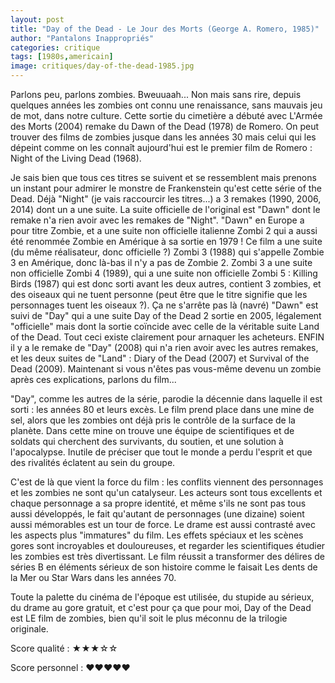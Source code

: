 ```yaml
---
layout: post
title: "Day of the Dead - Le Jour des Morts (George A. Romero, 1985)"
author: "Pantalons Inappropriés"
categories: critique
tags: [1980s,americain]
image: critiques/day-of-the-dead-1985.jpg
---
```


Parlons peu, parlons zombies. Bweuuaah... Non mais sans rire, depuis quelques années les zombies ont connu une renaissance, sans mauvais jeu de mot, dans notre culture. Cette sortie du cimetière a débuté avec L'Armée des Morts (2004) remake du Dawn of the Dead (1978) de Romero. On peut trouver des films de zombies jusque dans les années 30 mais celui qui les dépeint comme on les connaît aujourd'hui est le premier film de Romero : Night of the Living Dead (1968).

Je sais bien que tous ces titres se suivent et se ressemblent mais prenons un instant pour admirer le monstre de Frankenstein qu'est cette série of the Dead. Déjà "Night" (je vais raccourcir les titres...) a 3 remakes (1990, 2006, 2014) dont un a une suite. La suite officielle de l'original est "Dawn" dont le remake n'a rien avoir avec les remakes de "Night". "Dawn" en Europe a pour titre Zombie, et a une suite non officielle italienne Zombi 2 qui a aussi été renommée Zombie en Amérique à sa sortie en 1979 ! Ce film a une suite (du même réalisateur, donc officielle ?) Zombi 3 (1988) qui s'appelle Zombie 3 en Amérique, donc là-bas il n'y a pas de Zombie 2. Zombi 3 a une suite non officielle Zombi 4 (1989), qui a une suite non officielle Zombi 5 : Killing Birds (1987) qui est donc sorti avant les deux autres, contient 3 zombies, et des oiseaux qui ne tuent personne (peut être que le titre signifie que les personnages tuent les oiseaux ?). Ça ne s'arrête pas là (navré) "Dawn" est suivi de "Day" qui a une suite Day of the Dead 2 sortie en 2005, légalement "officielle" mais dont la sortie coïncide avec celle de la véritable suite Land of the Dead. Tout ceci existe clairement pour arnaquer les acheteurs. ENFIN il y a le remake de "Day" (2008) qui n'a rien avoir avec les autres remakes, et les deux suites de "Land" : Diary of the Dead (2007) et Survival of the Dead (2009). Maintenant si vous n'êtes pas vous-même devenu un zombie après ces explications, parlons du film...

"Day", comme les autres de la série, parodie la décennie dans laquelle il est sorti : les années 80 et leurs excès. Le film prend place dans une mine de sel, alors que les zombies ont déjà pris le contrôle de la surface de la planète. Dans cette mine on trouve une équipe de scientifiques et de soldats qui cherchent des survivants, du soutien, et une solution à l'apocalypse. Inutile de préciser que tout le monde a perdu l'esprit et que des rivalités éclatent au sein du groupe.

C'est de là que vient la force du film : les conflits viennent des personnages et les zombies ne sont qu'un catalyseur. Les acteurs sont tous excellents et chaque personnage a sa propre identité, et même s'ils ne sont pas tous aussi développés, le fait qu'autant de personnages (une dizaine) soient aussi mémorables est un tour de force. Le drame est aussi contrasté avec les aspects plus "immatures" du film. Les effets spéciaux et les scènes gores sont incroyables et douloureuses, et regarder les scientifiques étudier les zombies est très divertissant. Le film réussit a transformer des délires de séries B en éléments sérieux de son histoire comme le faisait Les dents de la Mer ou Star Wars dans les années 70.

Toute la palette du cinéma de l'époque est utilisée, du stupide au sérieux, du drame au gore gratuit, et c'est pour ça que pour moi, Day of the Dead est LE film de zombies, bien qu'il soit le plus méconnu de la trilogie originale.

Score qualité : ★★★☆☆

Score personnel : ♥♥♥♥♥
